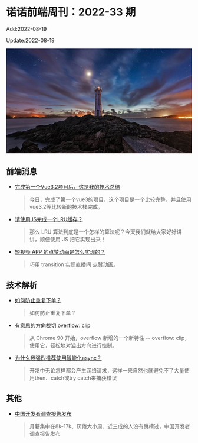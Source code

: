 <!--
 * @Description:
 * @Author: wangfuyuan
 * @Email: wangfuyuan@nnuo.com
 * @Date: 2022-06-12 14:33:06
 * @LastEditors: wangfuyuan
 * @LastEditTime: 2022-08-21 14:12:15
 * @FilePath: \nuofe-weekly1\2022\weekly-33.md
-->

# 诺诺前端周刊：2022-33 期

Add:2022-08-19

Update:2022-08-19

![202233](../images/2022/202233.jpg)

## 前端消息

- [完成第一个Vue3.2项目后，这是我的技术总结](https://juejin.cn/post/7083685762092236830)

  > 今日，完成了第一个vue3的项目，这个项目是一个比较完整，并且使用vue3.2等比较新的技术栈完成。

- [请使用JS完成一个LRU缓存？](https://juejin.cn/post/7105654083347808263)

  > 那么 LRU 算法到底是一个怎样的算法呢？今天我们就给大家好好讲讲，顺便使用 JS 把它实现出来！

- [短视频 APP 的点赞动画是怎么实现的？](https://mp.weixin.qq.com/s/JJYXFcocCeguYg7egRxhYw)

  > 巧用 transition 实现直播间 点赞动画。

## 技术解析

- [如何防止重复下单？](https://mp.weixin.qq.com/s/Dc_4taB6Boojdw_0mngroQ)

  > 如何防止重复下单？

- [有意思的方向裁切 overflow: clip](https://mp.weixin.qq.com/s/4CbWmZ5mXjr7oUcL7wvWGQ)

  > 从 Chrome 90 开始，overflow 新增的一个新特性 -- overflow: clip，使用它，轻松地对溢出方向进行控制。

- [为什么我强烈推荐使用智能化async？](https://mp.weixin.qq.com/s/1eSEbK7seztchMLR4oDy6Q)

  > 开发中无论怎样都会产生网络请求，这样一来自然也就避免不了大量使用then、catch或try catch来捕获错误

## 其他

- [中国开发者调查报告发布](https://mp.weixin.qq.com/s/mo1fUa-XTiDoOqLw0Z_97Q)

  > 月薪集中在8k-17k、厌倦大小周、近三成的人没有跳槽过，中国开发者调查报告发布
